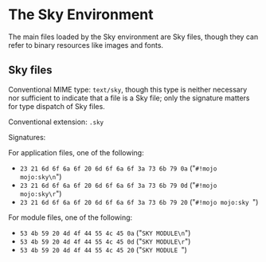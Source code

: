 The Sky Environment
===================

The main files loaded by the Sky environment are Sky files, though
they can refer to binary resources like images and fonts.

Sky files
---------

Conventional MIME type: ``text/sky``, though this type is neither
necessary nor sufficient to indicate that a file is a Sky file; only
the signature matters for type dispatch of Sky files.

Conventional extension: ``.sky``

Signatures:

For application files, one of the following:
* ``23 21 6d 6f 6a 6f 20 6d 6f 6a 6f 3a 73 6b 79 0a`` ("``#!mojo mojo:sky\n``")
* ``23 21 6d 6f 6a 6f 20 6d 6f 6a 6f 3a 73 6b 79 0d`` ("``#!mojo mojo:sky\r``")
* ``23 21 6d 6f 6a 6f 20 6d 6f 6a 6f 3a 73 6b 79 20`` ("``#!mojo mojo:sky ``")

For module files, one of the following:
* ``53 4b 59 20 4d 4f 44 55 4c 45 0a`` ("``SKY MODULE\n``")
* ``53 4b 59 20 4d 4f 44 55 4c 45 0d`` ("``SKY MODULE\r``")
* ``53 4b 59 20 4d 4f 44 55 4c 45 20`` ("``SKY MODULE ``")
